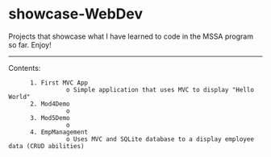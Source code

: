 # showcase-WebDev
Projects that showcase what I have learned to code in the MSSA program so far. Enjoy!

____________________

Contents:

          1. First MVC App
                    o Simple application that uses MVC to display "Hello World"
          2. Mod4Demo
                    o 
          3. Mod5Demo
                    o 
          4. EmpManagement
                    o Uses MVC and SQLite database to a display employee data (CRUD abilities)

